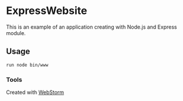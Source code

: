 # ExpressWebsite
This is an example of an application creating with Node.js and Express module.

## Usage
```
run node bin/www
```

### Tools
Created with [WebStorm](https://www.jetbrains.com/webstorm/)